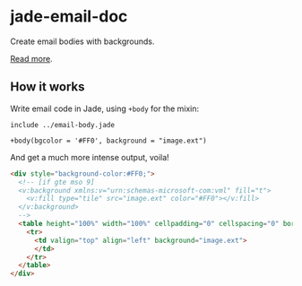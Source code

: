 # jade-email-doc

Create email bodies with backgrounds.

[Read more](http://backgrounds.cm/).

## How it works

Write email code in Jade, using `+body` for the mixin:

```jade
include ../email-body.jade

+body(bgcolor = '#FF0', background = "image.ext")
```

And get a much more intense output, voila!

```html
<div style="background-color:#FF0;">
  <!-- [if gte mso 9]
  <v:background xmlns:v="urn:schemas-microsoft-com:vml" fill="t">
    <v:fill type="tile" src="image.ext" color="#FF0"></v:fill>
  </v:background>
  -->
  <table height="100%" width="100%" cellpadding="0" cellspacing="0" border="0">
    <tr>
      <td valign="top" align="left" background="image.ext">
      </td>
    </tr>
  </table>
</div>
```